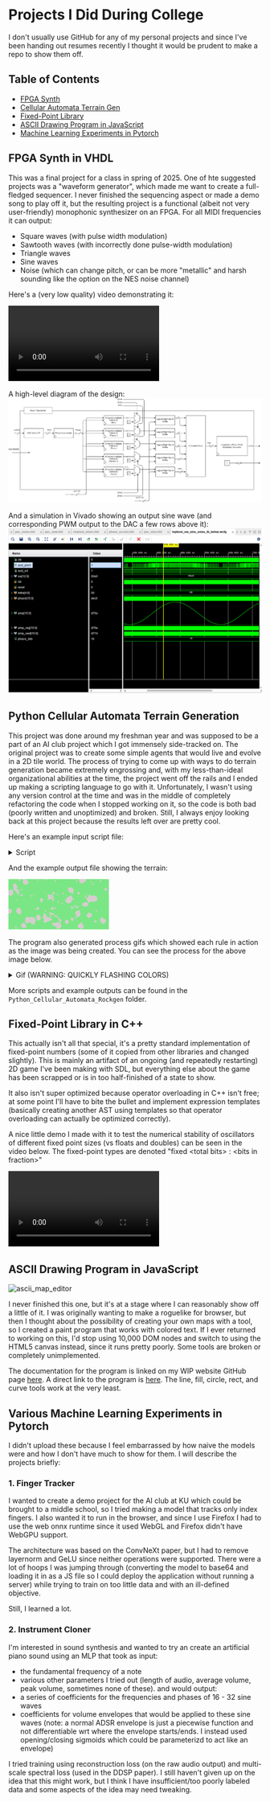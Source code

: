 # Projects I Did During College

I don't usually use GitHub for any of my personal projects and since I've been handing out resumes recently I thought it would be prudent to make a repo to show them off.

## Table of Contents
- [FPGA Synth](#fpga-synth-in-vhdl)
- [Cellular Automata Terrain Gen](#python-cellular-automata-terrain-generation)
- [Fixed-Point Library](#fixed-point-library-in-c++)
- [ASCII Drawing Program in JavaScript](#ascii-drawing-program-in-javascript)
- [Machine Learning Experiments in Pytorch](#various-machine-learning-experiments-in-pytorch)

## FPGA Synth in VHDL

This was a final project for a class in spring of 2025. One of hte suggested projects was a "waveform generator", which made me want to create a full-fledged sequencer. I never finished the sequencing aspect or made a demo song to play off it, but the resulting project is a functional (albeit not very user-friendly) monophonic synthesizer on an FPGA. For all MIDI frequencies it can output:
- Square waves (with pulse width modulation)
- Sawtooth waves (with incorrectly done pulse-width modulation)
- Triangle waves
- Sine waves
- Noise (which can change pitch, or can be more "metallic" and harsh sounding like the option on the NES noise channel)

Here's a (very low quality) video demonstrating it:

<video src="https://github.com/user-attachments/assets/80758e3f-b586-4172-b190-afab6e921376"></video>

A high-level diagram of the design:
![](./VHDL_Synth/diagram.png)

And a simulation in Vivado showing an output sine wave (and corresponding PWM output to the DAC a few rows above it):
![](./VHDL_Synth/sine_wave_out.png)

## Python Cellular Automata Terrain Generation

This project was done around my freshman year and was supposed to be a part of an AI club project which I got immensely side-tracked on. The original project was to create some simple agents that would live and evolve in a 2D tile world. The process of trying to come up with ways to do terrain generation became extremely engrossing and, with my less-than-ideal organizational abilities at the time, the project went off the rails and I ended up making a scripting language to go with it. Unfortunately, I wasn't using any version control at the time and was in the middle of completely refactoring the code when I stopped working on it, so the code is both bad (poorly written and unoptimized) and broken. Still, I always enjoy looking back at this project because the results left over are pretty cool.

Here's an example input script file:
<details>
  <summary>Script</summary>
  
  ```
  size 200 100
  noisemap 10
  do steps 20 rad 7 offset d rand
  save
  clear
  noisemap 1.5
  do steps 5 rad 4 offset d c b 1 2 3 s a
  compo add
  save
  clear
  sinenoisemap add 10 amp rand period rand
  sinenoisemap subtract 20 amp rand period rand
  sinenoisemap add 10 amp rand period rand
  sinenoisemap subtract 20 amp rand period rand
  compo posintersect
  save
  clear
  sinenoisemap add 40 amp rand period rand
  sinenoisemap subtract 10 amp rand period rand
  sinenoisemap add 8 amp rand period rand
  sinenoisemap subtract 12 amp rand period rand
  compo posintersect
  save
  clear
  noisemap 6
  do steps 10 rad 4000 offset d c b 3 4 s a
  do steps 1 rad 1000000 offset d c b 8 s 2 3 4 5 6 7 8
  save e
  clear
  noisemap 6
  do steps 5 rad 4000 offset d c b 3 4 s a
  do steps 1 rad 1000000 offset d c b 8 s 2 3 4 5 6 7 8
  compo add e
  save e
  clear
  noisemap 6
  do steps 2 rad 4000 offset d c b 3 4 s a
  do steps 1 rad 1000000 offset d c b 8 s 2 3 4 5 6 7 8
  compo add e
  compo add
  ```
</details>

And the example output file showing the terrain:

![](./Python_Cellular_Automata_Rockgen/example_output/asymmetry-test/final0000-asymmetry-test.png)

The program also generated process gifs which showed each rule in action as the image was being created.
You can see the process for the above image below.
<details>
  <summary>Gif (WARNING: QUICKLY FLASHING COLORS)</summary>

  ![](./Python_Cellular_Automata_Rockgen/example_output/asymmetry-test/anim0000.gif)
</details>

More scripts and example outputs can be found in the `Python_Cellular_Automata_Rockgen` folder.

## Fixed-Point Library in C++

This actually isn't all that special, it's a pretty standard implementation of fixed-point numbers (some of it copied from other libraries and changed slightly). This is mainly an artifact of an ongoing (and repeatedly restarting) 2D game I've been making with SDL, but everything else about the game has been scrapped or is in too half-finished of a state to show.

It also isn't super optimized because operator overloading in C++ isn't free; at some point I'll have to bite the bullet and implement expression templates (basically creating another AST using templates so that operator overloading can actually be optimized correctly). 

A nice little demo I made with it to test the numerical stability of oscillators of different fixed point sizes (vs floats and doubles) can be seen in the video below. The fixed-point types are denoted "fixed \<total bits\> : \<bits in fraction\>" 

<video src="https://github.com/user-attachments/assets/45ebda34-4057-4859-b8b6-1b0b36c46b8c"></video>

## ASCII Drawing Program in JavaScript

<img alt="ascii_map_editor" src="https://github.com/user-attachments/assets/5b7d035b-19c0-48aa-98f9-e9921be480dd" />

I never finished this one, but it's at a stage where I can reasonably show off a little of it. I was originally wanting to make a roguelike for browser, but then I thought about the possibility of creating your own maps with a tool, so I created a paint program that works with colored text. If I ever returned to working on this, I'd stop using 10,000 DOM nodes and switch to using the HTML5 canvas instead, since it runs pretty poorly. Some tools are broken or completely unimplemented.

The documentation for the program is linked on my WIP website GitHub page [here](https://jakbern.github.io/website_stuff/). A direct link to the program is [here](https://jakbern.github.io/website_stuff/map_viewer.html). The line, fill, circle, rect, and curve tools work at the very least.

## Various Machine Learning Experiments in Pytorch

I didn't upload these because I feel embarrassed by how naive the models were and how I don't have much to show for them. I will describe the projects briefly:

### 1. Finger Tracker

I wanted to create a demo project for the AI club at KU which could be brought to a middle school, so I tried making a model that tracks only index fingers. I also wanted it to run in the browser, and since I use Firefox I had to use the web onnx runtime since it used WebGL and Firefox didn't have WebGPU support.

The architecture was based on the ConvNeXt paper, but I had to remove layernorm and GeLU since neither operations were supported. There were a lot of hoops I was jumping through (converting the model to base64 and loading it in as a JS file so I could deploy the application without running a server) while trying to train on too little data and with an ill-defined objective.

Still, I learned a lot.

### 2. Instrument Cloner

I'm interested in sound synthesis and wanted to try an create an artificial piano sound using an MLP that took as input:
- the fundamental frequency of a note
- various other parameters I tried out (length of audio, average volume, peak volume, sometimes none of these).
and would output:
- a series of coefficients for the frequencies and phases of 16 - 32 sine waves
- coefficients for volume envelopes that would be applied to these sine waves (note: a normal ADSR envelope is just a piecewise function and not differentiable wrt where the envelope starts/ends. I instead used opening/closing sigmoids which could be parameterizd to act like an envelope)

I tried training using reconstruction loss (on the raw audio output) and multi-scale spectral loss (used in the DDSP paper). I still haven't given up on the idea that this might work, but I think I have insufficient/too poorly labeled data and some aspects of the idea may need tweaking.

